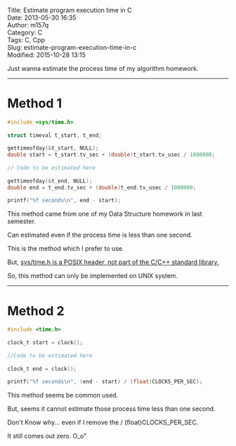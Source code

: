 Title: Estimate program execution time in C  
Date: 2013-05-30 16:35  
Author: m157q  
Category: C  
Tags: C, Cpp  
Slug: estimate-program-execution-time-in-c  
Modified: 2015-10-28 13:15  
  
  
Just wanna estimate the process time of my algorithm homework.  
  
---  
  
# Method 1  
  
```c  
#include <sys/time.h>  
  
struct timeval t_start, t_end;  
  
gettimeofday(&t_start, NULL);  
double start = t_start.tv_sec + (double)t_start.tv_usec / 1000000;  
  
// Code to be estimated here  
  
gettimeofday(&t_end, NULL);  
double end = t_end.tv_sec + (double)t_end.tv_usec / 1000000;  
  
printf("%f seconds\n", end - start);  
```  
  
This method came from one of my Data Structure homework in last semester.  
  
Can estimated even if the process time is less than one second.  
  
This is the method which I prefer to use.  
  
But, [sys/time.h is a POSIX header, not part of the C/C++ standard library.](http://www.cplusplus.com/forum/beginner/22384/)  
  
So, this method can only be implemented on UNIX system.  
  
---  
  
# Method 2  
  
```c  
#include <time.h>  
  
clock_t start = clock();  
  
//Code to be estimated here  
  
clock_t end = clock();  
  
printf("%f seconds\n", (end - start) / (float)CLOCKS_PER_SEC);  
```  
  
This method seems be common used.  
  
But, seems it cannot estimate those process time less than one second.  
  
Don't Know why... even if I remove the / (float)CLOCKS_PER_SEC.   
  
It still comes out zero. O_o"  
